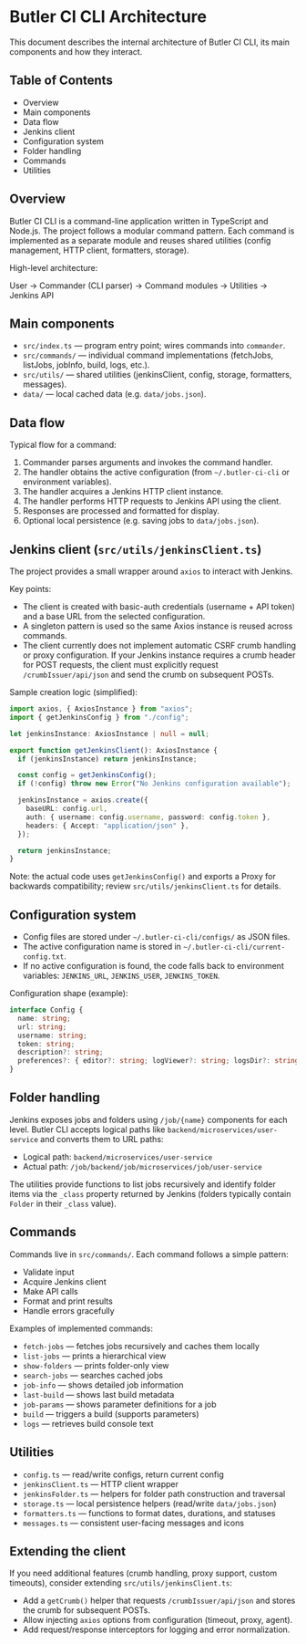 # Butler CI CLI Architecture

This document describes the internal architecture of Butler CI CLI, its main components and how they interact.

## Table of Contents

- Overview
- Main components
- Data flow
- Jenkins client
- Configuration system
- Folder handling
- Commands
- Utilities

## Overview

Butler CI CLI is a command-line application written in TypeScript and Node.js. The project follows a modular command pattern. Each command is implemented as a separate module and reuses shared utilities (config management, HTTP client, formatters, storage).

High-level architecture:

User -> Commander (CLI parser) -> Command modules -> Utilities -> Jenkins API

## Main components

- `src/index.ts` — program entry point; wires commands into `commander`.
- `src/commands/` — individual command implementations (fetchJobs, listJobs, jobInfo, build, logs, etc.).
- `src/utils/` — shared utilities (jenkinsClient, config, storage, formatters, messages).
- `data/` — local cached data (e.g. `data/jobs.json`).

## Data flow

Typical flow for a command:

1. Commander parses arguments and invokes the command handler.
2. The handler obtains the active configuration (from `~/.butler-ci-cli` or environment variables).
3. The handler acquires a Jenkins HTTP client instance.
4. The handler performs HTTP requests to Jenkins API using the client.
5. Responses are processed and formatted for display.
6. Optional local persistence (e.g. saving jobs to `data/jobs.json`).

## Jenkins client (`src/utils/jenkinsClient.ts`)

The project provides a small wrapper around `axios` to interact with Jenkins.

Key points:

- The client is created with basic-auth credentials (username + API token) and a base URL from the selected configuration.
- A singleton pattern is used so the same Axios instance is reused across commands.
- The client currently does not implement automatic CSRF crumb handling or proxy configuration. If your Jenkins instance requires a crumb header for POST requests, the client must explicitly request `/crumbIssuer/api/json` and send the crumb on subsequent POSTs.

Sample creation logic (simplified):

```ts
import axios, { AxiosInstance } from "axios";
import { getJenkinsConfig } from "./config";

let jenkinsInstance: AxiosInstance | null = null;

export function getJenkinsClient(): AxiosInstance {
  if (jenkinsInstance) return jenkinsInstance;

  const config = getJenkinsConfig();
  if (!config) throw new Error("No Jenkins configuration available");

  jenkinsInstance = axios.create({
    baseURL: config.url,
    auth: { username: config.username, password: config.token },
    headers: { Accept: "application/json" },
  });

  return jenkinsInstance;
}
```

Note: the actual code uses `getJenkinsConfig()` and exports a Proxy for backwards compatibility; review `src/utils/jenkinsClient.ts` for details.

## Configuration system

- Config files are stored under `~/.butler-ci-cli/configs/` as JSON files.
- The active configuration name is stored in `~/.butler-ci-cli/current-config.txt`.
- If no active configuration is found, the code falls back to environment variables: `JENKINS_URL`, `JENKINS_USER`, `JENKINS_TOKEN`.

Configuration shape (example):

```ts
interface Config {
  name: string;
  url: string;
  username: string;
  token: string;
  description?: string;
  preferences?: { editor?: string; logViewer?: string; logsDir?: string };
}
```

## Folder handling

Jenkins exposes jobs and folders using `/job/{name}` components for each level. Butler CLI accepts logical paths like `backend/microservices/user-service` and converts them to URL paths:

- Logical path: `backend/microservices/user-service`
- Actual path: `/job/backend/job/microservices/job/user-service`

The utilities provide functions to list jobs recursively and identify folder items via the `_class` property returned by Jenkins (folders typically contain `Folder` in their `_class` value).

## Commands

Commands live in `src/commands/`. Each command follows a simple pattern:

- Validate input
- Acquire Jenkins client
- Make API calls
- Format and print results
- Handle errors gracefully

Examples of implemented commands:

- `fetch-jobs` — fetches jobs recursively and caches them locally
- `list-jobs` — prints a hierarchical view
- `show-folders` — prints folder-only view
- `search-jobs` — searches cached jobs
- `job-info` — shows detailed job information
- `last-build` — shows last build metadata
- `job-params` — shows parameter definitions for a job
- `build` — triggers a build (supports parameters)
- `logs` — retrieves build console text

## Utilities

- `config.ts` — read/write configs, return current config
- `jenkinsClient.ts` — HTTP client wrapper
- `jenkinsFolder.ts` — helpers for folder path construction and traversal
- `storage.ts` — local persistence helpers (read/write `data/jobs.json`)
- `formatters.ts` — functions to format dates, durations, and statuses
- `messages.ts` — consistent user-facing messages and icons

## Extending the client

If you need additional features (crumb handling, proxy support, custom timeouts), consider extending `src/utils/jenkinsClient.ts`:

- Add a `getCrumb()` helper that requests `/crumbIssuer/api/json` and stores the crumb for subsequent POSTs.
- Allow injecting `axios` options from configuration (timeout, proxy, agent).
- Add request/response interceptors for logging and error normalization.


